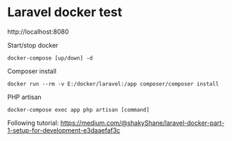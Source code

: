 # Laravel docker test
http://localhost:8080

Start/stop docker

    docker-compose [up/down] -d
Composer install

    docker run --rm -v E:/docker/laravel:/app composer/composer install
PHP artisan

    docker-compose exec app php artisan [command]

Following tutorial: https://medium.com/@shakyShane/laravel-docker-part-1-setup-for-development-e3daaefaf3c
